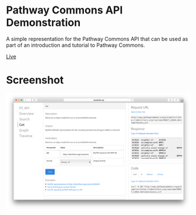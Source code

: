 # Pathway Commons API Demonstration 

A simple representation for the Pathway Commons API that can be used as part of an introduction and tutorial to Pathway Commons. 

[Live](http://pathwaycommons.github.io/pcapi/)

# Screenshot

![Screenshot](pcapi_screenshot.png "PC API Screenshot")
